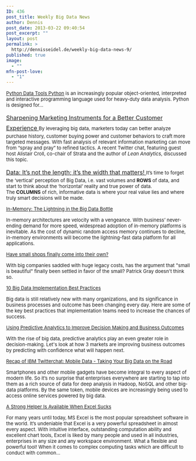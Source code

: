 ```yaml
---
ID: 436
post_title: Weekly Big Data News
author: Dennis
post_date: 2013-03-22 09:40:54
post_excerpt: ""
layout: post
permalink: >
  http://dennisseidel.de/weekly-big-data-news-9/
published: true
image:
  - ""
mfn-post-love:
  - "1"
---
```

<a style="font-size: small;" href="http://www.datasciencecentral.com/xn/detail/6448529%3ABlogPost%3A58458" rel="external">Python Data Tools
</a><a style="font-size: small;" href="http://docs.python.org/3/">Python</a><span style="font-size: small;"> is an increasingly popular object-oriented, interpreted and interactive programming language used for heavy-duty data analysis. Python is designed for…</span>

<a style="line-height: 1.714285714; font-size: 1rem;" href="http://feedproxy.google.com/~r/ibm-big-data-hub/~3/mEq3yq-YrqY/sharpening-marketing-instruments-better-customer-experience" rel="external">Sharpening Marketing Instruments for a Better Customer Experience
</a><span style="font-size: small;">By leveraging big data, marketers today can better analyze purchase history, customer buying power and customer behaviors to craft more targeted messages. With fast analysis of relevant information marketing can move from “spray and pray” to refined tactics. A recent Twitter chat, featuring guest host Alistair Croll, co-chair of Strata and the author of </span><em style="font-size: small;">Lean Analytics</em><span style="font-size: small;">, discussed this topic.</span>

<span style="font-size: small;"><a style="line-height: 1.714285714; font-size: 1rem;" href="http://www.datasciencecentral.com/xn/detail/6448529%3ABlogPost%3A58321" rel="external">Data: It’s not the length; it’s the width that matters!
</a>It’s time to forget the ‘vertical’ perception of Big Data, i.e. vast volumes and <strong style="font-size: small;">ROWS </strong>of data, and start to think about the ‘horizontal’ reality and true power of data. The <strong style="font-size: small;">COLUMNS</strong> of rich, informative data is where your real value lies and where truly smart decisions will be made.</span>

<span style="font-size: small;"><a href="http://feedproxy.google.com/~r/ibm-big-data-hub/~3/SREUZ6n75UM/memory-lightning-big-data-bottle" rel="external">In-Memory: The Lightning in the Big Data Bottle</a></span>
<div>
<div>
<div>

<span style="font-size: small;">In-memory architectures are velocity with a vengeance. With business’ never-ending demand for more speed, widespread adoption of in-memory platforms is inevitable. As the cost of dynamic random access memory continues to decline, in-memory environments will become the lightning-fast data platform for all applications.</span>

</div>
</div>
</div>
<span style="font-size: small;"><a href="http://www.techrepublic.com/blog/big-data-analytics/have-small-shops-finally-come-into-their-own/410" rel="external">Have small shops finally come into their own?</a></span>

<span style="font-size: small;">With big companies saddled with huge legacy costs, has the argument that "small is beautiful" finally been settled in favor of the small? Patrick Gray doesn't think so.</span>

<span style="font-size: small;"><a href="http://feedproxy.google.com/~r/ibm-big-data-hub/~3/GllQ6dy-uxY/10-big-data-implementation-best-practices" rel="external">10 Big Data Implementation Best Practices</a></span>
<div>

<span style="font-size: small;">Big data is still relatively new with many organizations, and its significance in business processes and outcome has been changing every day. Here are some of the key best practices that implementation teams need to increase the chances of success.<img style="line-height: 1.714285714; font-size: 1rem;" alt="" src="http://feeds.feedburner.com/~r/ibm-big-data-hub/~4/GllQ6dy-uxY" width="1" height="1" /></span>

</div>
<span style="font-size: small;"><a href="http://feedproxy.google.com/~r/ibm-big-data-hub/~3/R_Z4ooweEQQ/using-predictive-analytics-improve-decision-making-and-business-outcomes" rel="external">Using Predictive Analytics to Improve Decision Making and Business Outcomes</a></span>
<div>
<div>
<div>

<span style="font-size: small;">With the rise of big data, predictive analytics play an even greater role in decision-making. Let's look at how 3 markets are improving business outcomes by predicting with confidence what will happen next.</span>

</div>
</div>
</div>
<span style="font-size: small;"><a href="http://feedproxy.google.com/~r/ibm-big-data-hub/~3/JOId_SC_h0U/recap-ibm-twitterchat-mobile-data-taking-your-big-data-road" rel="external">Recap of IBM Twitterchat: Mobile Data - Taking Your Big Data on the Road</a></span>
<div>
<div>
<div>

<span style="font-size: small;">Smartphones and other mobile gadgets have become integral to every aspect of modern life. So it’s no surprise that enterprises everywhere are starting to tap into them as a rich source of data for deep analysis in Hadoop, NoSQL and other big-data platforms. By the same token, mobile devices are increasingly being used to access online services powered by big data.</span>

</div>
</div>
</div>
<span style="font-size: small;"><a href="http://www.datasciencecentral.com/xn/detail/6448529%3ABlogPost%3A58006" rel="external">A Strong Helper Is Available When Excel Sucks</a></span>
<div>

<span style="font-size: small;">For many years until today, MS Excel is the most popular spreadsheet software in the world. It’s undeniable that Excel is a very powerful spreadsheet in almost every aspect. With intuitive interface, outstanding computation ability and excellent chart tools, Excel is liked by many people and used in all industries, enterprises in any size and any workspace environment. What a flexible and powerful tool! When it comes to complex computing tasks which are difficult to conduct with common…</span>

</div>